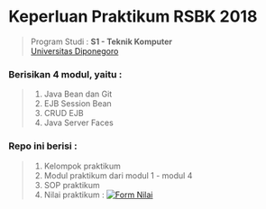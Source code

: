 # Keperluan Praktikum RSBK 2018 
> Program Studi : **S1 - Teknik Komputer** <br/>
> [Universitas Diponegoro](https://www.undip.ac.id/language/id/ "UNDIP")

### Berisikan 4 modul, yaitu :

> 1. Java Bean dan Git
> 2. EJB Session Bean
> 3. CRUD EJB
> 4. Java Server Faces

### Repo ini berisi :

> 1. Kelompok praktikum
> 2. Modul praktikum dari modul 1 - modul 4
> 3. SOP praktikum
> 4. Nilai praktikum : [![Form Nilai](https://img.shields.io/badge/style-for--the--badge-green.svg?logo=appveyor&longCache=true&style=for-the-badge)](https://docs.google.com/spreadsheets/u/2/d/1WY5CqN4fLxEuC2-ElGOW1akKxjkPD0skgvLwExWIKH0/edit?usp=sharing_eil&ts=5bd5365d)
